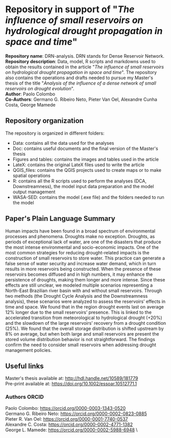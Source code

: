 # Repository in support of "*The influence of small reservoirs on hydrological drought propagation in space and time*"

**Repository name**: DRN-analysis. DRN stands for Dense Reservoir Network.
**Repository description**: Data, model, R scripts and markdowns used to obtain the results contained in the article "*The influence of small reservoirs on hydrological drought propagation in space and time*".
The repository also contains the operations and drafts needed to pursue my Master's thesis of the title "*Analysis of the influence of a dense network of small reservoirs on drought evolution*".\
**Author**: Paolo Colombo\
**Co-Authors**: Germano G. Ribeiro Neto, Pieter Van Oel, Alexandre Cunha Costa, George Mamede

## Repository organization
The repository is organized in different folders:
- Data: contains all the data used for the analyses
- Doc: contains useful documents and the final version of the Master's thesis
- Figures and tables: contains the images and tables used in the article
- LateX: contains the original LateX files used to write the article
- QGIS_files: contains the QGIS projects used to create maps or to make spatial operations
- R: contains all the R scripts used to perform the analyses (DCA, Downstreamness), the model input data preparation and the model output management
- WASA-SED: contains the model (.exe file) and the folders needed to run the model

## Paper's Plain Language Summary
Human impacts have been found in a broad spectrum of environmental processes and phenomena. Droughts make no exception. Droughts, as periods of exceptional lack of water, are one of the disasters that produce the most intense environmental and socio-economic impacts. One of the most common strategies for reducing drought-related impacts is the construction of small reservoirs to store water. This practice can generate a false sense of water security and increase water demand, which in turn results in more reservoirs being constructed. When the presence of these reservoirs becomes diffused and in high numbers, it may enhance the persistence of droughts, making them longer and more intense. Since these effects are still unclear, we modeled multiple scenarios representing a North-East Brazilian river basin with and without small reservoirs. Through two methods (the Drought Cycle Analysis and the Downstreamness analysis), these scenarios were analyzed to assess the reservoirs’ effects in time and space. We found that in the region drought events last on average 12% longer due to the small reservoirs’ presence. This is linked to the accelerated transition from meteorological to hydrological drought (+20%) and the slowdown of the large reservoirs’ recovery from a drought condition (25%). We found that the overall storage distribution is shifted upstream by 8% on average, but when both large and small reservoirs are present the stored volume distribution behavior is not straightforward. The findings confirm the need to consider small reservoirs when addressing drought management policies.

## Useful links
Master's thesis available at: http://hdl.handle.net/10589/181779 \
Pre-print available at: https://doi.org/10.1002/essoar.10512771.1

### Authors ORCID
Paolo Colombo: https://orcid.org/0000-0003-1343-0520 \
Germano G. Ribeiro Neto: https://orcid.org/0000-0002-0823-0885 \
Pieter R. Van Oel: https://orcid.org/0000-0001-7740-0537 \
Alexandre C. Costa: https://orcid.org/0000-0002-4771-1382 \
George L. Mamede: https://orcid.org/0000-0002-5988-6948 \
